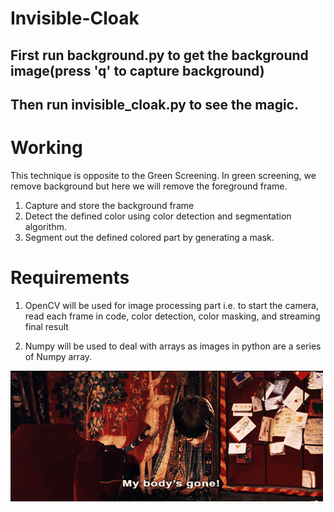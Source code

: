 # Invisible-Cloak

## First run background.py to get the background image(press 'q' to capture background)

## Then run invisible_cloak.py to see the magic.
 
 # Working
 
 This technique is opposite to the Green Screening. In green screening, we remove background but here we will remove the foreground frame.
 1. Capture and store the background frame
 2. Detect the defined color using color detection and segmentation algorithm.
 3. Segment out the defined colored part by generating a mask.

 # Requirements
 1. OpenCV will be used for image processing part i.e. to start the camera, read each frame in code, color detection, color masking, and streaming final result
	
2. Numpy will be used to deal with arrays as images in python are a series of Numpy array.

![alt text](https://github.com/sdas969/Invisible-Cloak/raw/master/1_zAHne2Liz8RpCfTgqbCwYw.gif)
